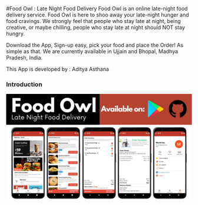 #Food Owl : Late Night Food Delivery
Food Owl is an online late-night food delivery service. Food Owl is here to shoo away your late-night hunger and food cravings. We strongly feel that people who stay late at night, being creative, or maybe chilling, people who stay late at night should NOT stay hungry.

Download the App, Sign-up easy, pick your food and place the Order! As simple as that. We are currently available in Ujjain and Bhopal, Madhya Pradesh, India.

This App is developed by : Aditya Asthana
### Introduction
![alt text](https://raw.githubusercontent.com/adityaasthana1/0/main/images/foodowl.png)
